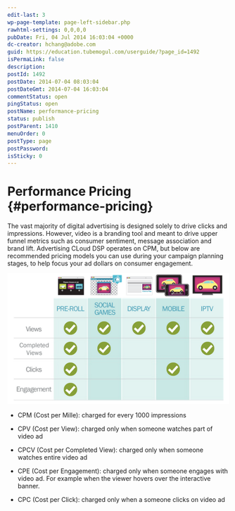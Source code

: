 ```yaml
---
edit-last: 3
wp-page-template: page-left-sidebar.php
rawhtml-settings: 0,0,0,0
pubDate: Fri, 04 Jul 2014 16:03:04 +0000
dc-creator: hchang@adobe.com
guid: https://education.tubemogul.com/userguide/?page_id=1492
isPermaLink: false
description: 
postId: 1492
postDate: 2014-07-04 08:03:04
postDateGmt: 2014-07-04 16:03:04
commentStatus: open
pingStatus: open
postName: performance-pricing
status: publish
postParent: 1410
menuOrder: 0
postType: page
postPassword: 
isSticky: 0
---
```


# Performance Pricing {#performance-pricing}

The vast majority of digital advertising is designed solely to drive clicks and impressions. However, video is a branding tool and meant to drive upper funnel metrics such as consumer sentiment, message association and brand lift.  Advertising CLoud DSP operates on CPM, but below are recommended pricing models you can use during your campaign planning stages, to help focus your ad dollars on consumer engagement.

[ ![Performance pricing](assets/performance-pricing.png)](assets/performance-pricing.png)

* CPM (Cost per Mille): charged for every 1000 impressions

* CPV (Cost per View): charged only when someone watches part of video ad

* CPCV (Cost per Completed View): charged only when someone watches entire video ad

* CPE (Cost per Engagement):  charged only when someone engages with video ad. For example when the viewer hovers over the interactive banner.

* CPC (Cost per Click): charged only when a someone clicks on video ad  
